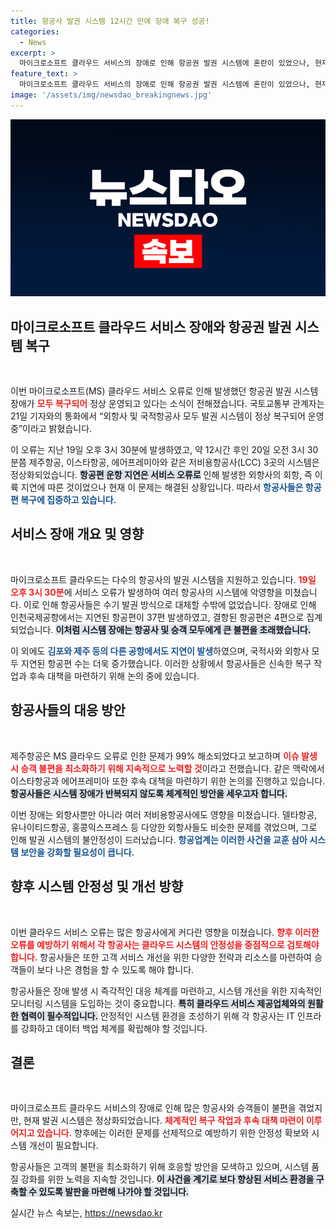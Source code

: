 ```yaml
---
title: 항공사 발권 시스템 12시간 만에 장애 복구 성공!
categories:
  - News
excerpt: >
  마이크로소프트 클라우드 서비스의 장애로 인해 항공권 발권 시스템에 혼란이 있었으나, 현재 모든 서비스가 정상화되었습니다. 국토교통부는 외항사 및 국적항공사의 복구를 확인하며, 지연된 항공편은 이제 해결되었다고 밝혔습니다. 고객 불편을 최소화하기 위한 후속 대책도 논의 중입니다.
feature_text: >
  마이크로소프트 클라우드 서비스의 장애로 인해 항공권 발권 시스템에 혼란이 있었으나, 현재 모든 서비스가 정상화되었습니다. 국토교통부는 외항사 및 국적항공사의 복구를 확인하며, 지연된 항공편은 이제 해결되었다고 밝혔습니다. 고객 불편을 최소화하기 위한 후속 대책도 논의 중입니다.
image: '/assets/img/newsdao_breakingnews.jpg'
---
```


<p><img src="/assets/img/newsdao_breakingnews.jpg" alt="implanttips 속보" /></p>

<h2 data-ke-size="size26">마이크로소프트 클라우드 서비스 장애와 항공권 발권 시스템 복구</h2>

<p data-ke-size="size16">&nbsp;</p>

<p>이번 마이크로소프트(MS) 클라우드 서비스 오류로 인해 발생했던 항공권 발권 시스템 장애가 <b><span style="color: #ee2323;">모두 복구되어</span></b> 정상 운영되고 있다는 소식이 전해졌습니다. 국토교통부 관계자는 21일 기자와의 통화에서 “외항사 및 국적항공사 모두 발권 시스템이 정상 복구되어 운영 중”이라고 밝혔습니다. </p>

<p>이 오류는 지난 19일 오후 3시 30분에 발생하였고, 약 12시간 후인 20일 오전 3시 30분쯤 제주항공, 이스타항공, 에어프레미아와 같은 저비용항공사(LCC) 3곳의 시스템은 정상화되었습니다. <b><span style="background-color: #21538527;">항공편 운항 지연은 서비스 오류로</span></b> 인해 발생한 외항사의 회항, 즉 이륙 지연에 따른 것이었으나 현재 이 문제는 해결된 상황입니다. 따라서 <b><span style="color: #1a5490;">항공사들은 항공편 복구에 집중하고 있습니다.</span></b></p>

<h2 data-ke-size="size26">서비스 장애 개요 및 영향</h2>

<p data-ke-size="size16">&nbsp;</p>

<p>마이크로소프트 클라우드는 다수의 항공사의 발권 시스템을 지원하고 있습니다. <b><span style="color: #ee2323;">19일 오후 3시 30분</span></b>에 서비스 오류가 발생하여 여러 항공사의 시스템에 악영향을 미쳤습니다. 이로 인해 항공사들은 수기 발권 방식으로 대체할 수밖에 없었습니다. 장애로 인해 인천국제공항에서는 지연된 항공편이 37편 발생하였고, 결항된 항공편은 4편으로 집계되었습니다. <b><span style="background-color: #21538527;">이처럼 시스템 장애는 항공사 및 승객 모두에게 큰 불편을 초래했습니다.</span></b> </p>

<p>이 외에도 <b><span style="color: #1a5490;">김포와 제주 등의 다른 공항에서도 지연이 발생</span></b>하였으며, 국적사와 외항사 모두 지연된 항공편 수는 더욱 증가했습니다. 이러한 상황에서 항공사들은 신속한 복구 작업과 후속 대책을 마련하기 위해 논의 중에 있습니다.</p>

<h2 data-ke-size="size26">항공사들의 대응 방안</h2>

<p data-ke-size="size16">&nbsp;</p>

<p>제주항공은 MS 클라우드 오류로 인한 문제가 99% 해소되었다고 보고하며 <b><span style="color: #ee2323;">이슈 발생 시 승객 불편을 최소화하기 위해 지속적으로 노력할 것</span></b>이라고 전했습니다. 같은 맥락에서 이스타항공과 에어프레미아 또한 후속 대책을 마련하기 위한 논의를 진행하고 있습니다. <b><span style="background-color: #21538527;">항공사들은 시스템 장애가 반복되지 않도록 체계적인 방안을 세우고자 합니다.</span></b></p>

<p>이번 장애는 외항사뿐만 아니라 여러 저비용항공사에도 영향을 미쳤습니다. 델타항공, 유나이티드항공, 홍콩익스프레스 등 다양한 외항사들도 비슷한 문제를 겪었으며, 그로 인해 발권 시스템의 불안정성이 드러났습니다. <b><span style="color: #1a5490;">항공업계는 이러한 사건을 교훈 삼아 시스템 보안을 강화할 필요성이 큽니다.</span></b></p>

<h2 data-ke-size="size26">향후 시스템 안정성 및 개선 방향</h2>

<p data-ke-size="size16">&nbsp;</p>

<p>이번 클라우드 서비스 오류는 많은 항공사에게 커다란 영향을 미쳤습니다. <b><span style="color: #ee2323;">향후 이러한 오류를 예방하기 위해서 각 항공사는 클라우드 시스템의 안정성을 중점적으로 검토해야 합니다.</span></b> 항공사들은 또한 고객 서비스 개선을 위한 다양한 전략과 리소스를 마련하여 승객들이 보다 나은 경험을 할 수 있도록 해야 합니다.</p>

<p>항공사들은 장애 발생 시 즉각적인 대응 체계를 마련하고, 시스템 개선을 위한 지속적인 모니터링 시스템을 도입하는 것이 중요합니다. <b><span style="background-color: #21538527;">특히 클라우드 서비스 제공업체와의 원활한 협력이 필수적입니다.</span></b> 안정적인 시스템 환경을 조성하기 위해 각 항공사는 IT 인프라를 강화하고 데이터 백업 체계를 확립해야 할 것입니다.</p>

<h2 data-ke-size="size26">결론</h2>

<p data-ke-size="size16">&nbsp;</p>

<p>마이크로소프트 클라우드 서비스의 장애로 인해 많은 항공사와 승객들이 불편을 겪었지만, 현재 발권 시스템은 정상화되었습니다. <b><span style="color: #ee2323;">체계적인 복구 작업과 후속 대책 마련이 이루어지고 있습니다.</span></b> 향후에는 이러한 문제를 선제적으로 예방하기 위한 안정성 확보와 시스템 개선이 필요합니다. </p>

<p>항공사들은 고객의 불편을 최소화하기 위해 호응할 방안을 모색하고 있으며, 시스템 품질 강화를 위한 노력을 지속할 것입니다. <b><span style="background-color: #21538527;">이 사건을 계기로 보다 향상된 서비스 환경을 구축할 수 있도록 발판을 마련해 나가야 할 것입니다.</span></b></p>
실시간 뉴스 속보는, <a href="https://newsdao.kr" rel="dofollow">https://newsdao.kr</a>


